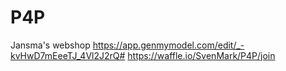 # P4P
Jansma's webshop
https://app.genmymodel.com/edit/_-kvHwD7mEeeTJ_4Vl2J2rQ#
https://waffle.io/SvenMark/P4P/join
